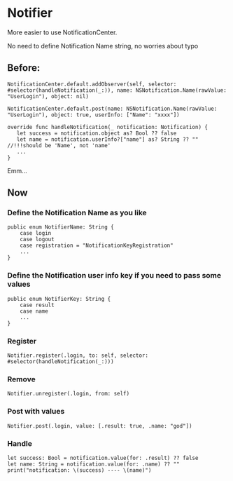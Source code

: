 # Notifier
More easier to use NotificationCenter. 

No need to define Notification Name string, no worries about typo

## Before:
```
NotificationCenter.default.addObserver(self, selector: #selector(handleNotification(_:)), name: NSNotification.Name(rawValue: "UserLogin"), object: nil)

NotificationCenter.default.post(name: NSNotification.Name(rawValue: "UserLogin"), object: true, userInfo: ["Name": "xxxx"])

override func handleNotification(_ notification: Notification) {
   let success = notification.object as? Bool ?? false
   let name = notification.userInfo?["name"] as? String ?? ""  //!!!should be 'Name', not 'name'
   ...
}
```
Emm... 


## Now

### Define the Notification Name as you like
```
public enum NotifierName: String {
    case login
    case logout
    case registration = "NotificationKeyRegistration"
    ...
}
```

### Define the Notification user info key if you need to pass some values
```
public enum NotifierKey: String {
    case result
    case name
    ...
}
```

### Register
```
Notifier.register(.login, to: self, selector: #selector(handleNotification(_:)))
```

### Remove
```
Notifier.unregister(.login, from: self)
```

### Post with values
```
Notifier.post(.login, value: [.result: true, .name: "god"])
```

### Handle
```
let success: Bool = notification.value(for: .result) ?? false
let name: String = notification.value(for: .name) ?? ""
print("notification: \(success) ---- \(name)")
```
